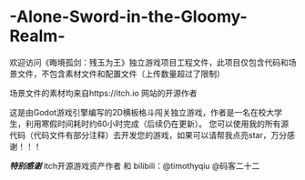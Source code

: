 # -Alone-Sword-in-the-Gloomy-Realm-
欢迎访问《晦境孤剑：残玉为王》独立游戏项目工程文件，此项目仅包含代码和场景文件，不包含素材文件和配置文件（上传数量超过了限制）

场景文件的素材均来自https://itch.io 网站的开源作者

这是由Godot游戏引擎编写的2D横板格斗闯关独立游戏，作者是一名在校大学生，利用寒假时间耗时约60小时完成（后续仍在更新）。
您可以使用我的所有源代码（代码文件有部分注释）去开发您的游戏，如果可以请帮我点亮star，万分感谢！！！

***特别感谢***
itch开源游戏资产作者 和 bilibili：@timothyqiu @码客二十二
